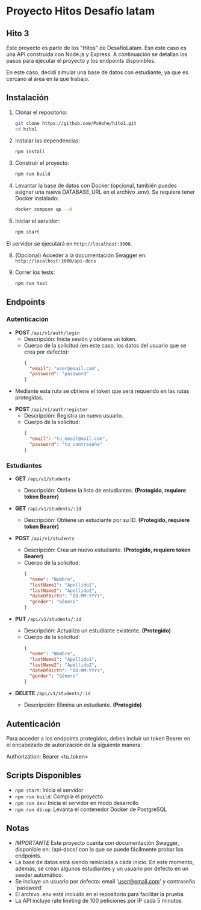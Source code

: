 # Proyecto Hitos Desafío latam
## Hito 3

Este proyecto es parte de los "Hitos" de DesafíoLatam. Esn este caso es una API construida con Node.js y Express. A continuación se detallan los pasos para ejecutar el proyecto y los endpoints disponibles.

En este caso, decidí simular una base de datos con estudiante, ya que es cercano al área en la que trabajo.

## Instalación

1. Clonar el repositorio:
   ```bash
   git clone https://github.com/PsHohe/hito1.git
   cd hito1
   ```

2. Instalar las dependencias:
   ```bash
   npm install
   ```

3. Construir el proyecto:
   ```bash
   npm run build
   ```

4. Levantar la base de datos con Docker (opcional, también puedes asignar una nueva DATABASE_URL en el archivo .env). Se requiere tener Docker instalado:
   ```bash
   docker compose up --d
   ```

5. Iniciar el servidor:
   ```bash
   npm start
   ```

El servidor se ejecutará en `http://localhost:3000`.

8. (Opcional) Acceder a la documentación Swagger en: `http://localhost:3000/api-docs`

9. Correr los tests:
   ```bash
   npm run test
   ```

## Endpoints

### Autenticación

- **POST** `/api/v1/auth/login`
  - Descripción: Inicia sesión y obtiene un token.
  - Cuerpo de la solicitud (en este caso, los datos del usuario que se crea por defecto):
    ```json
    {
      "email": "user@email.com",
      "password": "password"
    }
    ```

* Mediante esta ruta se obtiene el token que será requerido en las rutas protegidas.

- **POST** `/api/v1/auth/register`
  - Descripción: Registra un nuevo usuario.
  - Cuerpo de la solicitud:
    ```json
    {
      "email": "tu_email@mail.com",
      "password": "tu_contraseña"
    }
    ```

### Estudiantes

- **GET** `/api/v1/students`
  - Descripción: Obtiene la lista de estudiantes. **(Protegido, requiere token Bearer)**

- **GET** `/api/v1/students/:id`
  - Descripción: Obtiene un estudiante por su ID. **(Protegido, requiere token Bearer)**

- **POST** `/api/v1/students`
  - Descripción: Crea un nuevo estudiante. **(Protegido, requiere token Bearer)**
  - Cuerpo de la solicitud:
    ```json
    {
      "name": "Nombre",
      "lastName1": "Apellido1",
      "lastName2": "Apellido2",
      "dateOfBirth": "DD-MM-YYYY",
      "gender": "Género"
    }
    ```
- **PUT** `/api/v1/students/:id`
  - Descripción: Actualiza un estudiante existente. **(Protegido)**
  - Cuerpo de la solicitud:
    ```json
    {
      "name": "Nombre",
      "lastName1": "Apellido1",
      "lastName2": "Apellido2",
      "dateOfBirth": "DD-MM-YYYY",
      "gender": "Género"
    }
    ```

- **DELETE** `/api/v1/students/:id`
  - Descripción: Elimina un estudiante. **(Protegido)**


## Autenticación

Para acceder a los endpoints protegidos, debes incluir un token Bearer en el encabezado de autorización de la siguiente manera:

Authorization: Bearer <tu_token>

## Scripts Disponibles

- `npm start`: Inicia el servidor
- `npm run build`: Compila el proyecto
- `npm run dev`: Inicia el servidor en modo desarrollo
- `npm run db:up`: Levanta el contenedor Docker de PostgreSQL


## Notas

- *IMPORTANTE* Este proyecto cuenta con documentación Swagger, disponible en: /api-docs/ con la que se puede fácilmente probar los endpoints.
- La base de datos está siendo reiniciada a cada inicio. En este momento, además, se crean algunos estudiantes y un usuario por defecto en un seeder automático.
- Se incluye un usuario por defecto: email 'user@email.com' y contraseña 'password'
- El archivo .env está incluido en el repositorio para facilitar la prueba
- La API incluye rate limiting de 100 peticiones por IP cada 5 minutos



